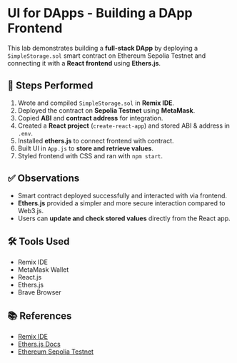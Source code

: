 # UI for DApps - Building a DApp Frontend 

This lab demonstrates building a **full-stack DApp** by deploying a `SimpleStorage.sol` smart contract on Ethereum Sepolia Testnet and connecting it with a **React frontend** using **Ethers.js**.

## 📌 Steps Performed
1. Wrote and compiled `SimpleStorage.sol` in **Remix IDE**.  
2. Deployed the contract on **Sepolia Testnet** using **MetaMask**.  
3. Copied **ABI** and **contract address** for integration.  
4. Created a **React project** (`create-react-app`) and stored ABI & address in `.env`.  
5. Installed **ethers.js** to connect frontend with contract.  
6. Built UI in `App.js` to **store and retrieve values**.  
7. Styled frontend with CSS and ran with `npm start`.  

## ✅ Observations
- Smart contract deployed successfully and interacted with via frontend.  
- **Ethers.js** provided a simpler and more secure interaction compared to Web3.js.  
- Users can **update and check stored values** directly from the React app.  

## 🛠️ Tools Used
- Remix IDE  
- MetaMask Wallet  
- React.js  
- Ethers.js  
- Brave Browser  

## 📚 References
- [Remix IDE](https://remix.ethereum.org)  
- [Ethers.js Docs](https://docs.ethers.org)  
- [Ethereum Sepolia Testnet](https://sepolia.etherscan.io)  

